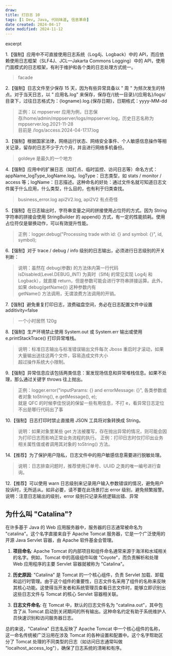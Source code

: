 ```yaml
---
draw:
title: 打日志 10
tags: [1 Dev, Java, 代码味道, 信息革命]
date created: 2024-04-17
date modified: 2024-11-12
---
```


excerpt

<!-- more -->

1.【强制】应用中不可直接使用日志系统（Log4j、Logback）中的 API，而应依赖使用日志框架（SLF4J、JCL—Jakarta Commons Logging）中的 API，使用门面模式的日志框架，有利于维护和各个类的日志处理方式统一。

> facade

2.【强制】日志文件至少保存 15 天，因为有些异常具备以 " 周 " 为频次发生的特点。对于当天日志，以 " 应用名.log" 来保存，保存在/{统一目录}/{应用名}/logs/目录下，过往日志格式为：{logname}.log.{保存日期}，日期格式：yyyy-MM-dd

> 正例：以 mppserver 应用为例，日志保存/home/admin/mppserver/logs/mppserver.log，历史日志名称为 mppserver.log.2021-11-28  
> 目前是 /logs/access.2024-04-17.17.log

3.【强制】根据国家法律，网络运行状态、网络安全事件、个人敏感信息操作等相关记录，留存的日志不少于六个月，并且进行网络多机备份。

> goldeye 是最久的一个地方

4.【强制】应用中的扩展日志（如打点、临时监控、访问日志等）命名方式：appName_logType_logName.log。logType：日志类型，如 stats / monitor / access 等；logName：日志描述。这种命名的好处：通过文件名就可知道日志文件属于什么应用，什么类型，什么目的，也有利于归类查找。

> business_error.log api2V2.log, api2V2 有点奇怪

5.【强制】在日志输出时，字符串变量之间的拼接使用占位符的方式。因为 String 字符串的拼接会使用 StringBuilder 的 append() 方式，有一定的性能损耗。使用占位符仅是替换动作，可以有效提升性能。

> 正例：logger.debug("Processing trade with id: {} and symbol: {}", id, symbol);

6.【强制】对于 trace / debug / info 级别的日志输出，必须进行日志级别的开关判断：

> 说明：虽然在 debug(参数) 的方法体内第一行代码 isDisabled(Level.DEBUG_INT) 为真时（Slf4j 的常见实现 Log4j 和  
   Logback），就直接 return，但是参数可能会进行字符串拼接运算。此外，如果 debug(getName()) 这种参数内有  
   getName() 方法调用，无谓浪费方法调用的开销。

7.【强制】避免重复打印日志，浪费磁盘空间，务必在日志配置文件中设置 additivity=false

> 一个小时居然 120g

8.【强制】生产环境禁止使用 System.out 或 System.err 输出或使用 e.printStackTrace() 打印异常堆栈。

> 说明：标准日志输出与标准错误输出文件每次 Jboss 重启时才滚动，如果大量输出送往这两个文件，容易造成文件大小  
   超过操作系统大小限制。

9.【强制】异常信息应该包括两类信息：案发现场信息和异常堆栈信息。如果不处理，那么通过关键字 throws 往上抛出。

> 正例：logger.error("inputParams: {} and errorMessage: {}", 各类参数或者对象 toString(), e.getMessage(), e);  
> 就是 QFC 的时候李佳悦说的保留一些有用信息，不打 e，看异常日志定位不出是哪行代码出了事

10.【强制】日志打印时禁止直接用 JSON 工具将对象转换成 String。

> 说明：如果对象里某些 get 方法被覆写，存在抛出异常的情况，则可能会因为打印日志而影响正常业务流程的执行。
   正例：打印日志时仅打印出业务相关属性值或者调用其对象的 toString() 方法。

14.【推荐】为了保护用户隐私，日志文件中的用户敏感信息需要进行脱敏处理。

> 说明：日志排查问题时，推荐使用订单号、UUID 之类的唯一编号进行查询。

12.【推荐】可以使用 warn 日志级别来记录用户输入参数错误的情况，避免用户投诉时，无所适从。如非必要，请不要在此场景打出 error 级别，避免频繁报警。说明：注意日志输出的级别，error 级别只记录系统逻辑出错、异常

## 为什么叫 "Catalina"?

在许多基于 Java 的 Web 应用服务器中，服务器的日志通常被命名为 "catalina"。这个名字直接来自于 Apache Tomcat 服务器，它是一个广泛使用的开源 Java Servlet 容器，由 Apache 软件基金会管理。

1. **项目命名**: Apache Tomcat 的内部项目和组件命名通常来源于海洋和水域相关的名字。例如，Tomcat 中的高级组件叫做 "Coyote"，而负责解析和处理 Web 应用程序的主要 Servlet 容器就被称为 "Catalina"。
    
2. **历史原因**: "Catalina" 是 Tomcat 的一个核心组件，负责 Servlet 加载、卸载和运行时管理。由于这个组件的重要性，日志文件名采用了组件的名称来反映其核心功能。这使得当开发者和系统管理员查看日志文件时，能够立即识别出这些日志文件与 Tomcat 的核心 Servlet 容器相关联。
    
3. **日志文件命名**: 在 Tomcat 中，默认的日志文件名为 "catalina.out"，其中包含了从 Tomcat 启动到关闭期间的所有输出。这种命名约定有助于系统维护人员快速识别和访问服务器日志。
    

总的来说，"Catalina" 日志名反映了 Apache Tomcat 中一个核心组件的名称，这一命名传统被广泛沿用在涉及 Tomcat 的各种设置和配置中。这个名字帮助区分了 Tomcat 处理的不同类型的日志（如访问日志通常叫做 "localhost_access_log"），确保了日志系统的清晰和有序。
